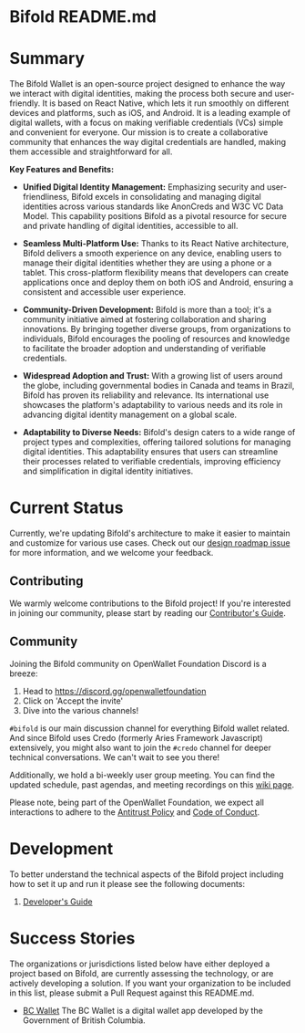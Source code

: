 # Bifold README.md

# Summary

The Bifold Wallet is an open-source project designed to enhance the way we interact with digital identities, making the process both secure and user-friendly. It is based on React Native, which lets it run smoothly on different devices and platforms, such as iOS, and Android. It is a leading example of digital wallets, with a focus on making verifiable credentials (VCs) simple and convenient for everyone. Our mission is to create a collaborative community that enhances the way digital credentials are handled, making them accessible and straightforward for all.

**Key Features and Benefits:**

- **Unified Digital Identity Management:** Emphasizing security and user-friendliness, Bifold excels in consolidating and managing digital identities across various standards like AnonCreds and W3C VC Data Model. This capability positions Bifold as a pivotal resource for secure and private handling of digital identities, accessible to all.

- **Seamless Multi-Platform Use:** Thanks to its React Native architecture, Bifold delivers a smooth experience on any device, enabling users to manage their digital identities whether they are using a phone or a tablet. This cross-platform flexibility means that developers can create applications once and deploy them on both iOS and Android, ensuring a consistent and accessible user experience.

- **Community-Driven Development:** Bifold is more than a tool; it's a community initiative aimed at fostering collaboration and sharing innovations. By bringing together diverse groups, from organizations to individuals, Bifold encourages the pooling of resources and knowledge to facilitate the broader adoption and understanding of verifiable credentials.

- **Widespread Adoption and Trust:** With a growing list of users around the globe, including governmental bodies in Canada and teams in Brazil, Bifold has proven its reliability and relevance. Its international use showcases the platform's adaptability to various needs and its role in advancing digital identity management on a global scale.

- **Adaptability to Diverse Needs:** Bifold's design caters to a wide range of project types and complexities, offering tailored solutions for managing digital identities. This adaptability ensures that users can streamline their processes related to verifiable credentials, improving efficiency and simplification in digital identity initiatives.

# Current Status

Currently, we're updating Bifold's architecture to make it easier to maintain and customize for various use cases. Check out our [design roadmap issue](https://github.com/openwallet-foundation/bifold-wallet/issues/754) for more information, and we welcome your feedback.

## Contributing

We warmly welcome contributions to the Bifold project! If you're interested in joining our community, please start by reading our [Contributor's Guide](contributor-guide).

## Community

Joining the Bifold community on OpenWallet Foundation Discord is a breeze:

1. Head to https://discord.gg/openwalletfoundation
2. Click on 'Accept the invite'
3. Dive into the various channels!

`#bifold` is our main discussion channel for everything Bifold wallet related. And since Bifold uses Credo (formerly Aries Framework Javascript) extensively, you might also want to join the `#credo` channel for deeper technical conversations. We can't wait to see you there!

Additionally, we hold a bi-weekly user group meeting. You can find the updated schedule, past agendas, and meeting recordings on this [wiki page](https://wiki.hyperledger.org/display/ARIES/Aries+Bifold+User+Group).

Please note, being part of the OpenWallet Foundation, we expect all interactions to adhere to the [Antitrust Policy](https://wiki.hyperledger.org/download/attachments/29034696/Antitrustnotice.png?version=1&modificationDate=1581695654000&api=v2) and [Code of Conduct](https://wiki.hyperledger.org/display/HYP/Hyperledger+Code+of+Conduct).

# Development

To better understand the technical aspects of the Bifold project including how to set it up and run it please see the following documents:

1. [Developer's Guide](developers-guide)

# Success Stories

The organizations or jurisdictions listed below have either deployed a project based on Bifold, are currently assessing the technology, or are actively developing a solution. If you want your organization to be included in this list, please submit a Pull Request against this README.md.

- [BC Wallet](https://apps.apple.com/us/app/bc-wallet/id1587380443)
  The BC Wallet is a digital wallet app developed by the Government of British Columbia.

[contributor-guide]: ./CONTRIBUTING
[developers-guide]: ./DEVELOPER.md
[code-of-conduct]: ./CODE_OF_CONDUCT.md

